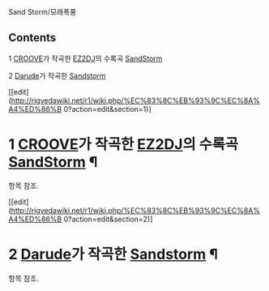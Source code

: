 Sand Storm/모래폭풍

## Contents

    

1 [CROOVE](CROOVE.md)가 작곡한 [EZ2DJ](EZ2DJ.md)의 수록곡 [SandStorm](Sand%20Storm.md)

2 [Darude](Darude.md)가 작곡한 [Sandstorm](Sandstorm.md)

[[edit](http://rigvedawiki.net/r1/wiki.php/%EC%83%8C%EB%93%9C%EC%8A%A4%ED%86%B
0?action=edit&section=1)]

# 1 [CROOVE](CROOVE.md)가 작곡한 [EZ2DJ](EZ2DJ.md)의 수록곡 [SandStorm](Sand%20Storm.md) ¶

  

항목 참조.

[[edit](http://rigvedawiki.net/r1/wiki.php/%EC%83%8C%EB%93%9C%EC%8A%A4%ED%86%B
0?action=edit&section=2)]

# 2 [Darude](Darude.md)가 작곡한 [Sandstorm](Sandstorm.md) ¶

  

항목 참조.

